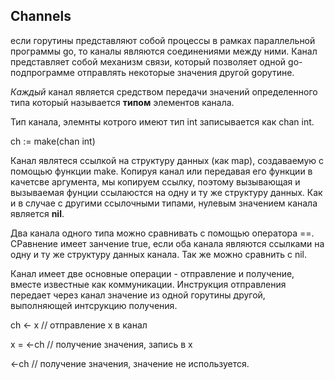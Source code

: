 ## Channels

если горутины представляют собой процессы в рамках параллельной программы go, то каналы являются соединениями между ними. Канал представляет собой механизм связи, который позволяет одной go-подпрограмме отправлять некоторые значения другой goрутине.

_Каждый_ канал является средством передачи значений определенного типа который называется **типом** элементов канала.

Тип канала, элемнты котрого имеют тип int записывается как chan int.

ch := make\(chan int\)

Канал являтеся ссылкой на структуру данных \(как map\), создаваемую с помощью функции make. Копируя канал или передавая его функции в качетсве аргумента, мы копируем ссылку, поэтому вызывающая и вызываемая фунции ссылаюстся на одну и ту же структуру данных. Как и в случае с другими ссылочными типами, нулевым значением канала является **nil**.

Два канала одного типа можно сравнивать с помощью оператора ==. СРавнение имеет занчение true, если оба канала являются ссылками на одну и ту же структуру данных канала. Так же можно сравнить с nil.

Канал имеет две основные операции - отправление и получение, вместе известные как коммуникации. Инструкция отправления передает через канал значение из одной горутины другой, выполняющей интсрукцию получения. 

ch &lt;- x // отправление х в канал

x = &lt;-ch // получение значения, запись в x

&lt;-ch // получение значения, значение не используется.


